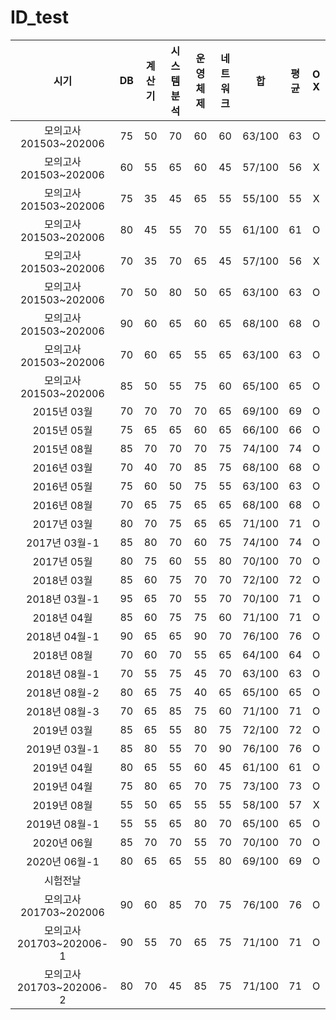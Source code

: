 # ID_test


|시기|DB|계산기|시스템분석|운영체제|네트워크|합|평균|O X|
|:----:|:----:|:----:|:----:|:----:|:----:|:----:|:----:|:----:|
|모의고사 201503~202006|75|50|70|60|60|63/100|63|O|
|모의고사 201503~202006|60|55|65|60|45|57/100|56|X|
|모의고사 201503~202006|75|35|45|65|55|55/100|55|X|
|모의고사 201503~202006|80|45|55|70|55|61/100|61|O|
|모의고사 201503~202006|70|35|70|65|45|57/100|56|X|
|모의고사 201503~202006|70|50|80|50|65|63/100|63|O|
|모의고사 201503~202006|90|60|65|60|65|68/100|68|O|
|모의고사 201503~202006|70|60|65|55|65|63/100|63|O|
|모의고사 201503~202006|85|50|55|75|60|65/100|65|O|
|2015년 03월|70|70|70|70|65|69/100|69|O|
|2015년 05월|75|65|65|60|65|66/100|66|O|
|2015년 08월|85|70|70|70|75|74/100|74|O|
|2016년 03월|70|40|70|85|75|68/100|68|O|
|2016년 05월|75|60|50|75|55|63/100|63|O|
|2016년 08월|70|65|75|65|65|68/100|68|O|
|2017년 03월|80|70|75|65|65|71/100|71|O|
|2017년 03월-1|85|80|70|60|75|74/100|74|O|
|2017년 05월|80|75|60|55|80|70/100|70|O|
|2018년 03월|85|60|75|70|70|72/100|72|O|
|2018년 03월-1|95|65|70|55|70|70/100|71|O|
|2018년 04월|85|60|75|75|60|71/100|71|O|
|2018년 04월-1|90|65|65|90|70|76/100|76|O|
|2018년 08월|70|60|70|55|65|64/100|64|O|
|2018년 08월-1|70|55|75|45|70|63/100|63|O|
|2018년 08월-2|80|65|75|40|65|65/100|65|O|
|2018년 08월-3|70|65|85|75|60|71/100|71|O|
|2019년 03월|85|65|55|80|75|72/100|72|O|
|2019년 03월-1|85|80|55|70|90|76/100|76|O|
|2019년 04월|80|65|55|60|45|61/100|61|O|
|2019년 04월|75|80|65|70|75|73/100|73|O|
|2019년 08월|55|50|65|55|55|58/100|57|X|
|2019년 08월-1|55|55|65|80|70|65/100|65|O|
|2020년 06월|85|70|70|55|70|70/100|70|O|
|2020년 06월-1|80|65|65|55|80|69/100|69|O|
|시험전날|||||||||
|모의고사 201703~202006|90|60|85|70|75|76/100|76|O|
|모의고사 201703~202006-1|90|55|70|65|75|71/100|71|O|
|모의고사 201703~202006-2|80|70|45|85|75|71/100|71|O|